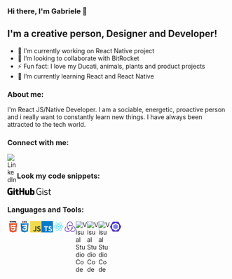 ### Hi there, I'm Gabriele 👋

## I'm a creative person, Designer and Developer!

- 🔭 I'm currently working on React Native project
- 👯 I’m looking to collaborate with BitRocket
- ⚡ Fun fact: I love my Ducati, animals, plants and product projects
- 🌱 I’m currently learning React and React Native

### About me:

I'm React JS/Native Developer.
I am a sociable, energetic, proactive person and i really want to constantly learn new things.
I have always been attracted to the tech world.

### Connect with me:

[<img align="left" alt="LinkedIn" width="22px" src="https://cdn.jsdelivr.net/npm/simple-icons@v3/icons/linkedin.svg" />][linkedin]

<br />

### Look my code snippets:

[<img align="left" alt="GitHubGist" width="100px" src="https://raw.githubusercontent.com/b4b4r07/i/master/gist/logo.png" />][GitHubGist]

<br />

### Languages and Tools:

<img align="left" alt="Visual Studio Code" width="26px" src="https://raw.githubusercontent.com/github/explore/80688e429a7d4ef2fca1e82350fe8e3517d3494d/topics/html/html.png" />

<img align="left" alt="Visual Studio Code" width="26px" src="https://raw.githubusercontent.com/github/explore/80688e429a7d4ef2fca1e82350fe8e3517d3494d/topics/css/css.png" />

<img align="left" alt="Visual Studio Code" width="26px" src="https://raw.githubusercontent.com/github/explore/80688e429a7d4ef2fca1e82350fe8e3517d3494d/topics/javascript/javascript.png" />

<img align="left" alt="Visual Studio Code" width="26px" src="https://raw.githubusercontent.com/github/explore/80688e429a7d4ef2fca1e82350fe8e3517d3494d/topics/typescript/typescript.png" />

<img align="left" alt="Visual Studio Code" width="26px" src="https://raw.githubusercontent.com/github/explore/80688e429a7d4ef2fca1e82350fe8e3517d3494d/topics/react/react.png" />

<img align="left" alt="Visual Studio Code" width="26px" src="https://raw.githubusercontent.com/github/explore/80688e429a7d4ef2fca1e82350fe8e3517d3494d/topics/redux/redux.png" />

<img align="left" alt="Visual Studio Code" width="26px" src="https://camo.githubusercontent.com/be10cae2ac715ac243688c04471ff6da9efa99ab11fa997bd28b761076a3b3e0/68747470733a2f2f72656475782d736167612e6a732e6f72672f2f696d672f52656475782d536167612d4c6f676f2d506f7274726169742e706e67" />

<img align="left" alt="Visual Studio Code" width="26px" src="https://camo.githubusercontent.com/cd20c96bc1ac651ce1182bc93e79399b18300f729bd94c649ab8b8fff016a909/68747470733a2f2f656e637279707465642d74626e302e677374617469632e636f6d2f696d616765733f713d74626e3a414e6439476354424e49324f313478783973314f6964477145754e394854483835754f6e725444596b6533514b327a59535134564c544d586c7648575053674e436a4d4c4a4f4464656c3826757371703d434155" />

<img align="left" alt="Visual Studio Code" width="26px" src="https://raw.githubusercontent.com/styled-components/brand/master/styled-components.png" />

<img align="left" alt="Visual Studio Code" width="26px" src="https://raw.githubusercontent.com/github/explore/80688e429a7d4ef2fca1e82350fe8e3517d3494d/topics/eslint/eslint.png" />

<br />

[linkedin]: https://www.linkedin.com/in/gabrielepolizzotto/
[GitHubGist]: https://gist.github.com/gabrielepz8/

